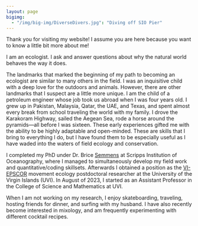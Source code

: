 ```yaml
---
layout: page
bigimg:
  - "/img/big-img/DiverseDivers.jpg": "Diving off SIO Pier"
---
```


Thank you for visiting my website! I assume you are here because you want to know a little bit more about me! 

I am an ecologist. I ask and answer questions about why the natural world behaves the way it does. 

The landmarks that marked the beginning of my path to becoming an ecologist are similar to many others in the field. I was an inquisitive child with a deep love for the outdoors and animals. However, there are other landmarks that I suspect are a little more unique. I am the child of a petroleum engineer whose job took us abroad when I was four years old. I grew up in Pakistan, Malaysia, Qatar, the UAE, and Texas, and spent almost every break from school traveling the world with my family. I drove the Karakoram Highway, sailed the Aegean Sea, rode a horse around the pyramids—all before I was sixteen. These early experiences gifted me with the ability to be highly adaptable and open-minded. These are skills that I bring to everything I do, but I have found them to be especially useful as I have waded into the waters of field ecology and conservation. 

I completed my PhD under Dr. Brice [Semmens](https://semmenslab.org/) at Scripps Institution of Oceanography, where I managed to simultaneously develop my field work and quantitative/coding skillsets. Afterwards I obtained a position as the [VI-EPSCOR](https://www.viepscor.org/) movement ecology postdoctoral researcher at the University of the Virgin Islands (UVI). In August of 2023, I started as an Assistant Professor in the College of Science and Mathematics at UVI.   

When I am not working on my research, I enjoy skateboarding, traveling, hosting friends for dinner, and surfing with my husband. I have also recently become interested in mixology, and am frequently experimenting with different cocktail recipes. 

